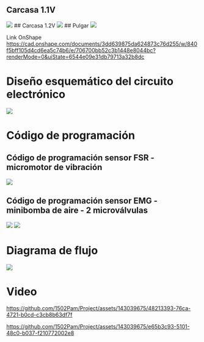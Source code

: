 ## Carcasa 1.1V
<image src ="https://github.com/1502Pam/Project/blob/main/Im%C3%A1genes/carcasa%201.1V.jpeg"> 
## Carcasa 1.2V
<image src ="https://github.com/1502Pam/Project/blob/main/Im%C3%A1genes/carcasa%201.2V.jpeg"> 
## Pulgar
<image src ="https://github.com/1502Pam/Project/blob/main/Im%C3%A1genes/pulgar.jpeg"> 

Link OnShape
https://cad.onshape.com/documents/3dd639875da624873c76d255/w/840f5bff105d4cd6ea5c74b6/e/706700bb52c3b1448e8044bc?renderMode=0&uiState=6544e09e31db79713a32b8dc


<h1> Diseño esquemático del circuito electrónico </h1> 

<image src ="https://github.com/1502Pam/Project/blob/main/Im%C3%A1genes/Esquema_electronico_actualizado.png"> 

<h1> Código de programación </h1> 

## Código de programación sensor FSR - micromotor de vibración

<image src ="https://github.com/1502Pam/Project/blob/main/Im%C3%A1genes/c%C3%B3digo_sensorFSR.jpeg"> 

## Código de programación sensor EMG - minibomba de aire - 2 microválvulas

<image src ="https://github.com/1502Pam/Project/blob/main/Im%C3%A1genes/codigo_EMG1_act.jpeg"> 
<image src ="https://github.com/1502Pam/Project/blob/main/Im%C3%A1genes/codigo_EMG2.jpeg"> 

<h1> Diagrama de flujo </h1> 
<image src ="https://github.com/1502Pam/Project/blob/cb11ef39444757008514c5fd22432613eeb8262e/Im%C3%A1genes/flowchart%20.png"> 

<h1> Video </h1> 

https://github.com/1502Pam/Project/assets/143039675/48213393-76ca-4721-b0cd-c3cb8b63df7f

https://github.com/1502Pam/Project/assets/143039675/e65b3c93-5101-48c0-b037-f210772002e8

